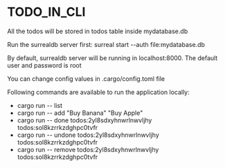 # TODO_IN_CLI
All the todos will be stored in todos table inside mydatabase.db

Run the surrealdb server first:
surreal start --auth file:mydatabase.db

By default, surrealdb server will be running in localhost:8000.
The default user and password is root

You can change config values in .cargo/config.toml file

Following commands are available to run the application locally:
* cargo run -- list
* cargo run -- add "Buy Banana" "Buy Apple"
* cargo run -- done todos:2yl8sdxyhnwrlnwvljhy todos:sol8kzrrkzdghpc0tvfr
* cargo run -- undone todos:2yl8sdxyhnwrlnwvljhy todos:sol8kzrrkzdghpc0tvfr
* cargo run -- remove todos:2yl8sdxyhnwrlnwvljhy todos:sol8kzrrkzdghpc0tvfr